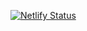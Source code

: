 [![Netlify Status](https://api.netlify.com/api/v1/badges/9094a385-edf5-4d46-9f96-6e07b45843dd/deploy-status)](https://app.netlify.com/sites/memtag/deploys)
